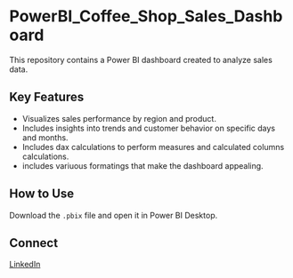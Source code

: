 # PowerBI_Coffee_Shop_Sales_Dashboard
This repository contains a Power BI dashboard created to analyze sales data.

## Key Features
- Visualizes sales performance by region and product.
- Includes insights into trends and customer behavior on specific days and months.
- Includes dax calculations to perform measures and calculated columns calculations.
- includes variuous formatings that make the dashboard appealing.

## How to Use
Download the `.pbix` file and open it in Power BI Desktop.

## Connect
[LinkedIn](https://www.linkedin.com/in/josiah-namaswa-792155343/)
